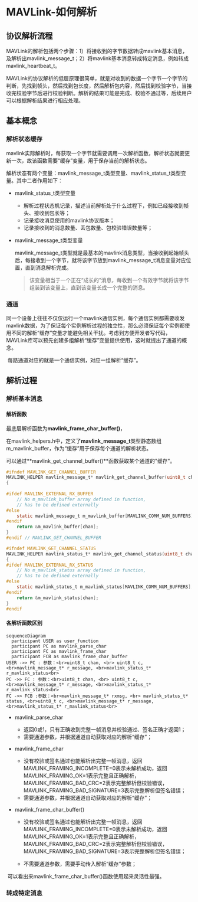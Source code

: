 # MAVLink-如何解析

## 协议解析流程

​		MAVLink的解析包括两个步骤：1）将接收到的字节数据转成mavlink基本消息，及解析出mavlink_message_t；2）将mavlink基本消息转成特定消息，例如转成mavlink_heartbeat_t。

​		MAVLink的协议解析的低层原理很简单，就是对收到的数据一个字节一个字节的判断，先找到帧头，然后找到包长度，然后解析包内容，然后找到校验字节，当接收完校验字节后进行校验判断。解析的结果可能是完成、校验不通过等，后续用户可以根据解析结果进行相应处理。

## 基本概念

### 解析状态缓存

​		mavlink实际解析时，每获取一个字节就需要调用一次解析函数，解析状态就要更新一次，故该函数需要“缓存”变量，用于保存当前的解析状态。

​		解析状态有两个变量：mavlink_message_t类型变量、mavlink_status_t类型变量。其中二者作用如下：

- mavlink_status_t类型变量

  - 解析过程状态机记录，描述当前解析处于什么过程下，例如已经接收到帧头、接收到包长等；
  - 记录接收消息使用的mavlink协议版本；
  - 记录接收到的消息数量、丢包数量、包校验错误数量等；

- mavlink_message_t类型变量

  mavlink_message_t类型就是最基本的mavlink消息类型，当接收到起始帧头后，每接收到一个字节，就将该字节放到mavlink_message_t消息变量对应位置，直到消息解析完成。

  > 该变量相当于一个正在“成长的”消息，每收到一个有效字节就将该字节组装到该变量上，直到该变量长成一个完整的消息。

### 通道

​        同一个设备上往往不仅仅运行一个mavlink通信实例，每个通信实例都需要收发mavlink数据，为了保证每个实例解析过程的独立性，那么必须保证每个实例都使用不同的解析“缓存”变量才能避免相关干扰。考虑到方便开发者写代码，MAVLink库可以预先创建多组解析“缓存”变量提供使用，这时就提出了通道的概念。

​		每路通道对应的就是一个通信实例，对应一组解析“缓存”。



## 解析过程

### 解析基本消息

#### 解析函数

最底层解析函数为**mavlink_frame_char_buffer()**，



在mavlink_helpers.h中，定义了**mavlink_message_t**类型静态数组m_mavlink_buffer，作为“缓存”用于保存每个通道的解析状态。

可以通过**mavlink_get_channel_buffer()**函数获取某个通道的"缓存"。

```c
#ifndef MAVLINK_GET_CHANNEL_BUFFER
MAVLINK_HELPER mavlink_message_t* mavlink_get_channel_buffer(uint8_t chan)
{
	
#ifdef MAVLINK_EXTERNAL_RX_BUFFER
	// No m_mavlink_buffer array defined in function,
	// has to be defined externally
#else
	static mavlink_message_t m_mavlink_buffer[MAVLINK_COMM_NUM_BUFFERS];
#endif
	return &m_mavlink_buffer[chan];
}
#endif // MAVLINK_GET_CHANNEL_BUFFER
```



```c
#ifndef MAVLINK_GET_CHANNEL_STATUS
MAVLINK_HELPER mavlink_status_t* mavlink_get_channel_status(uint8_t chan)
{
#ifdef MAVLINK_EXTERNAL_RX_STATUS
	// No m_mavlink_status array defined in function,
	// has to be defined externally
#else
	static mavlink_status_t m_mavlink_status[MAVLINK_COMM_NUM_BUFFERS];
#endif
	return &m_mavlink_status[chan];
}
#endif
```



#### 各解析函数区别

```mermaid
sequenceDiagram
  participant USER as user_function
  participant PC as mavlink_parse_char
  participant FC as mavlink_frame_char
  participant FCB as mavlink_frame_char_buffer
USER ->> PC : 参数：<br>uint8_t chan, <br> uint8_t c, <br>mavlink_message_t* r_message, <br>mavlink_status_t* r_mavlink_status<br>
PC ->> FC : 参数：<br>uint8_t chan, <br> uint8_t c, <br>mavlink_message_t* r_message, <br>mavlink_status_t* r_mavlink_status<br>
FC ->> FCB :参数：<br>mavlink_message_t* rxmsg, <br> mavlink_status_t* status, <br>uint8_t c, <br>mavlink_message_t* r_message, <br>mavlink_status_t* r_mavlink_status<br>
```







- mavlink_parse_char

  - 返回0或1，只有正确收到完整一帧消息并校验通过、签名正确才返回1；
  - 需要通道参数，并根据通道自动获取对应的解析“缓存”；
- mavlink_frame_char

  - 没有校验或签名通过也能解析出完整一帧消息，返回MAVLINK_FRAMING_INCOMPLETE=0表示未解析成功，返回MAVLINK_FRAMING_OK=1表示完整且正确解析，MAVLINK_FRAMING_BAD_CRC=2表示完整解析但校验错误，MAVLINK_FRAMING_BAD_SIGNATURE=3表示完整解析但签名错误；
  - 需要通道参数，并根据通道自动获取对应的解析“缓存”；
- mavlink_frame_char_buffer()

  - 没有校验或签名通过也能解析出完整一帧消息，返回MAVLINK_FRAMING_INCOMPLETE=0表示未解析成功，返回MAVLINK_FRAMING_OK=1表示完整且正确解析，MAVLINK_FRAMING_BAD_CRC=2表示完整解析但校验错误，MAVLINK_FRAMING_BAD_SIGNATURE=3表示完整解析但签名错误；

  - 不需要通道参数，需要手动传入解析“缓存”参数；

​		可以看出来mavlink_frame_char_buffer()函数使用起来灵活性最强。

### 转成特定消息

